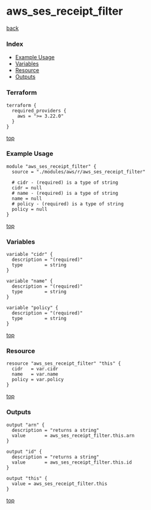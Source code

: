 # aws_ses_receipt_filter
[back](../aws.md)
### Index
- [Example Usage](#example-usage)
- [Variables](#variables)
- [Resource](#resource)
- [Outputs](#outputs)
### Terraform
```hcl
terraform {
  required_providers {
    aws = ">= 3.22.0"
  }
}
```
[top](#index)
### Example Usage
```hcl
module "aws_ses_receipt_filter" {
  source = "./modules/aws/r/aws_ses_receipt_filter"

  # cidr - (required) is a type of string
  cidr = null
  # name - (required) is a type of string
  name = null
  # policy - (required) is a type of string
  policy = null
}
```
[top](#index)
### Variables
```hcl
variable "cidr" {
  description = "(required)"
  type        = string
}

variable "name" {
  description = "(required)"
  type        = string
}

variable "policy" {
  description = "(required)"
  type        = string
}
```
[top](#index)

### Resource
```hcl
resource "aws_ses_receipt_filter" "this" {
  cidr   = var.cidr
  name   = var.name
  policy = var.policy
}
```
[top](#index)
### Outputs
```hcl
output "arn" {
  description = "returns a string"
  value       = aws_ses_receipt_filter.this.arn
}

output "id" {
  description = "returns a string"
  value       = aws_ses_receipt_filter.this.id
}

output "this" {
  value = aws_ses_receipt_filter.this
}
```
[top](#index)
